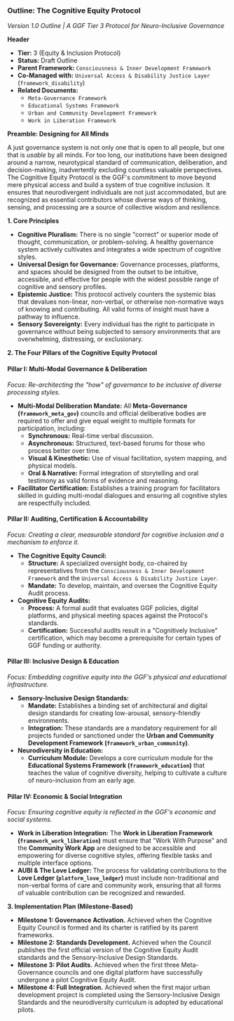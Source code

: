 ### **Outline: The Cognitive Equity Protocol**

*Version 1.0 Outline | A GGF Tier 3 Protocol for Neuro-Inclusive Governance*

**Header**

* **Tier:** 3 (Equity & Inclusion Protocol)
* **Status:** Draft Outline
* **Parent Framework:** `Consciousness & Inner Development Framework`
* **Co-Managed with:** `Universal Access & Disability Justice Layer` (`framework_disability`)
* **Related Documents:**
    * `Meta-Governance Framework`
    * `Educational Systems Framework`
    * `Urban and Community Development Framework`
    * `Work in Liberation Framework`

**Preamble: Designing for All Minds**

A just governance system is not only one that is open to all people, but one that is *usable* by all minds. For too long, our institutions have been designed around a narrow, neurotypical standard of communication, deliberation, and decision-making, inadvertently excluding countless valuable perspectives. The Cognitive Equity Protocol is the GGF's commitment to move beyond mere physical access and build a system of true cognitive inclusion. It ensures that neurodivergent individuals are not just accommodated, but are recognized as essential contributors whose diverse ways of thinking, sensing, and processing are a source of collective wisdom and resilience.

**1. Core Principles**

* **Cognitive Pluralism:** There is no single "correct" or superior mode of thought, communication, or problem-solving. A healthy governance system actively cultivates and integrates a wide spectrum of cognitive styles.
* **Universal Design for Governance:** Governance processes, platforms, and spaces should be designed from the outset to be intuitive, accessible, and effective for people with the widest possible range of cognitive and sensory profiles.
* **Epistemic Justice:** This protocol actively counters the systemic bias that devalues non-linear, non-verbal, or otherwise non-normative ways of knowing and contributing. All valid forms of insight must have a pathway to influence.
* **Sensory Sovereignty:** Every individual has the right to participate in governance without being subjected to sensory environments that are overwhelming, distressing, or exclusionary.

**2. The Four Pillars of the Cognitive Equity Protocol**

#### **Pillar I: Multi-Modal Governance & Deliberation**

*Focus: Re-architecting the "how" of governance to be inclusive of diverse processing styles.*

* **Multi-Modal Deliberation Mandate:** All **Meta-Governance (`framework_meta_gov`)** councils and official deliberative bodies are required to offer and give equal weight to multiple formats for participation, including:
    * **Synchronous:** Real-time verbal discussion.
    * **Asynchronous:** Structured, text-based forums for those who process better over time.
    * **Visual & Kinesthetic:** Use of visual facilitation, system mapping, and physical models.
    * **Oral & Narrative:** Formal integration of storytelling and oral testimony as valid forms of evidence and reasoning.
* **Facilitator Certification:** Establishes a training program for facilitators skilled in guiding multi-modal dialogues and ensuring all cognitive styles are respectfully included.

#### **Pillar II: Auditing, Certification & Accountability**

*Focus: Creating a clear, measurable standard for cognitive inclusion and a mechanism to enforce it.*

* **The Cognitive Equity Council:**
    * **Structure:** A specialized oversight body, co-chaired by representatives from the `Consciousness & Inner Development Framework` and the `Universal Access & Disability Justice Layer`.
    * **Mandate:** To develop, maintain, and oversee the Cognitive Equity Audit process.
* **Cognitive Equity Audits:**
    * **Process:** A formal audit that evaluates GGF policies, digital platforms, and physical meeting spaces against the Protocol's standards.
    * **Certification:** Successful audits result in a "Cognitively Inclusive" certification, which may become a prerequisite for certain types of GGF funding or authority.

#### **Pillar III: Inclusive Design & Education**

*Focus: Embedding cognitive equity into the GGF's physical and educational infrastructure.*

* **Sensory-Inclusive Design Standards:**
    * **Mandate:** Establishes a binding set of architectural and digital design standards for creating low-arousal, sensory-friendly environments.
    * **Integration:** These standards are a mandatory requirement for all projects funded or sanctioned under the **Urban and Community Development Framework (`framework_urban_community`)**.
* **Neurodiversity in Education:**
    * **Curriculum Module:** Develops a core curriculum module for the **Educational Systems Framework (`framework_education`)** that teaches the value of cognitive diversity, helping to cultivate a culture of neuro-inclusion from an early age.

#### **Pillar IV: Economic & Social Integration**

*Focus: Ensuring cognitive equity is reflected in the GGF's economic and social systems.*

* **Work in Liberation Integration:** The **Work in Liberation Framework (`framework_work_liberation`)** must ensure that "Work With Purpose" and the **Community Work App** are designed to be accessible and empowering for diverse cognitive styles, offering flexible tasks and multiple interface options.
* **AUBI & The Love Ledger:** The process for validating contributions to the **Love Ledger (`platform_love_ledger`)** must include non-traditional and non-verbal forms of care and community work, ensuring that all forms of valuable contribution can be recognized and rewarded.

**3. Implementation Plan (Milestone-Based)**

* **Milestone 1: Governance Activation.** Achieved when the Cognitive Equity Council is formed and its charter is ratified by its parent frameworks.
* **Milestone 2: Standards Development.** Achieved when the Council publishes the first official version of the Cognitive Equity Audit standards and the Sensory-Inclusive Design Standards.
* **Milestone 3: Pilot Audits.** Achieved when the first three Meta-Governance councils and one digital platform have successfully undergone a pilot Cognitive Equity Audit.
* **Milestone 4: Full Integration.** Achieved when the first major urban development project is completed using the Sensory-Inclusive Design Standards and the neurodiversity curriculum is adopted by educational pilots.
